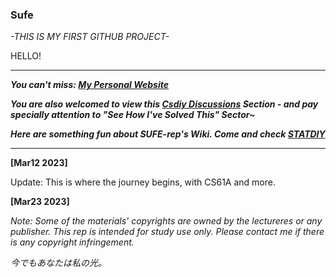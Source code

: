 ### Sufe

*-THIS IS MY FIRST GITHUB PROJECT-*

HELLO!

------

**_You can't miss: [My Personal Website](https://by-xin.github.io/)_**

**_You are also welcomed to view this [Csdiy Discussions](https://github.com/By-Xin/ByCsdiy/discussions) Section - and pay specially attention to "See How I've Solved This" Sector~_**

**_Here are something fun about SUFE-rep's Wiki. Come and check [STATDIY](https://github.com/By-Xin/Sufe/wiki/STATDIY)_**


------

**[Mar12 2023]**

Update: This is where the journey begins, with CS61A and more.



**[Mar23 2023]**

*Note: Some of the materials' copyrights are owned by the lectureres or any publisher. This rep is intended for study use only. Please contact me if there is any copyright infringement.* 



























*今でもあなたは私の光。*
